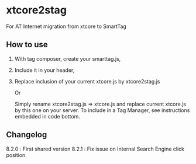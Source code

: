 # xtcore2stag
For AT Internet migration from xtcore to SmartTag

## How to use

1. With tag composer, create your smarttag.js,
1. Include it in your header,
1. Replace inclusion of your current xtcore.js by xtcore2stag.js

   Or
   
   Simply rename xtcore2stag.js => xtcore.js and replace current xtcore.js by this one on your server.
   To include in a Tag Manager, see instructions embedded in code bottom.
   
## Changelog

8.2.0 : First shared version
8.2.1 : Fix issue on Internal Search Engine click position 
